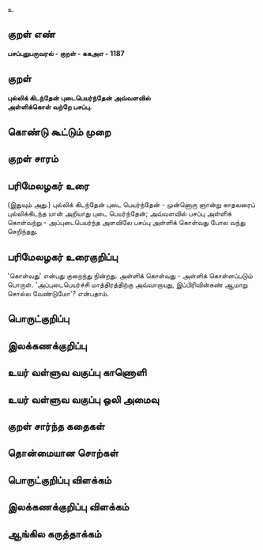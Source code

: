 உ

## குறள் எண் 

**பசப்புறுபருவரல் - குறள் - ககஅஎ - 1187**

## குறள் 

**புல்லிக் கிடந்தேன் புடைபெயர்ந்தேன் அவ்வளவில்  
அள்ளிக்கொள் வற்றே பசப்பு.**

## கொண்டு கூட்டும் முறை


## குறள் சாரம் 


## பரிமேலழகர் உரை

(இதுவும் அது.) புல்லிக் கிடந்தேன் புடை பெயர்ந்தேன் - முன்னொரு ஞான்று காதலரைப் புல்லிக்கிடந்த யான் அறியாது புடை பெயர்ந்தேன்; அவ்வளவில் பசப்பு அள்ளிக் கொள்வற்று - அப்புடைபெயர்ந்த அளவிலே பசப்பு அள்ளிக் கொள்வது போல வந்து செறிந்தது.

## பரிமேலழகர் உரைகுறிப்பு   

'கொள்வது' என்பது குறைந்து நின்றது. அள்ளிக் கொள்வது - அள்ளிக் கொள்ளப்படும் பொருள். 'அப்புடைபெயர்ச்சி மாத்திரத்திற்கு அவ்வாறாயது, இப்பிரிவின்கண் ஆமாறு சொல்ல வேண்டுமோ'? என்பதாம்.

## பொருட்குறிப்பு 


## இலக்கணக்குறிப்பு  


## உயர் வள்ளுவ வகுப்பு காணொளி


## உயர் வள்ளுவ வகுப்பு ஒலி அமைவு 

 
## குறள் சார்ந்த கதைகள் 


## தொன்மையான சொற்கள்


## பொருட்குறிப்பு விளக்கம்


## இலக்கணக்குறிப்பு விளக்கம்


## ஆங்கில கருத்தாக்கம் 


